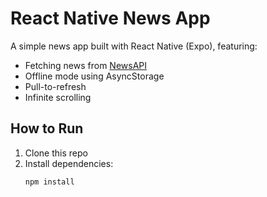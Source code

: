 # React Native News App

A simple news app built with React Native (Expo), featuring:
- Fetching news from [NewsAPI](https://newsapi.org)
- Offline mode using AsyncStorage
- Pull-to-refresh
- Infinite scrolling

## How to Run
1. Clone this repo
2. Install dependencies:
   ```bash
   npm install
